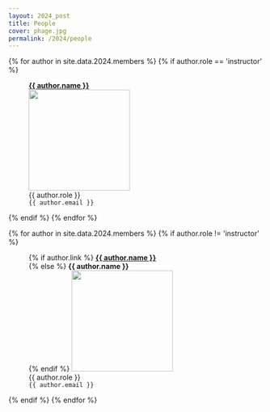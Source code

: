 ```yaml
---
layout: 2024_post
title: People
cover: phage.jpg
permalink: /2024/people
---
```


{% for author in site.data.2024.members %}
{% if author.role == 'instructor' %}
<div id="im">
<figure>
<b> <a href="{{ author.link }}">{{ author.name }}</a></b><br>
<img width='200' height='200' src="{{ site.baseurl }}/2024/assets/images/people/{{ author.image }}"><br>
{{ author.role }}<br>
<!-- ({{ author.pronouns }})<br> -->
<figcaption>
<code>{{ author.email }}</code>
</figcaption>
</figure>
</div>
{% endif %}
{% endfor %}


{% for author in site.data.2024.members %}
{% if author.role != 'instructor' %}
<div id="im">
<figure>
{% if author.link %}
<b> <a href="{{ author.link }}">{{ author.name }}</a></b><br>
{% else %}
<b> {{ author.name }} </b><br>
{% endif %}
<img src="{{ site.baseurl }}/2024/assets/images/people/{{ author.image }}" width="200" height="200"><br>
{{ author.role }}<br>
<figcaption>
<!-- ({{ author.pronouns }})<br> -->
<code>{{ author.email }}</code>
</figcaption>
</figure>
</div>
{% endif %}
{% endfor %}
